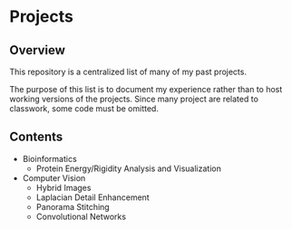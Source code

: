 # Projects

## Overview
This repository is a centralized list of many of my past projects. 

The purpose of this list is to document my experience rather than to host working versions of the projects. Since many project are related to classwork, some code must be omitted.

## Contents
- Bioinformatics
  - Protein Energy/Rigidity Analysis and Visualization
- Computer Vision
  - Hybrid Images
  - Laplacian Detail Enhancement
  - Panorama Stitching
  - Convolutional Networks
  
